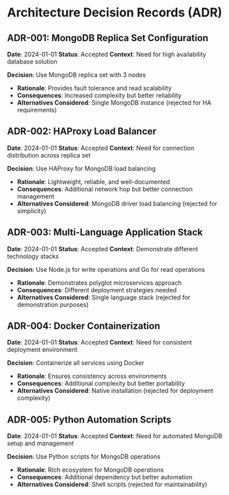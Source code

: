 # Architecture Decision Records (ADR)

## ADR-001: MongoDB Replica Set Configuration

**Date**: 2024-01-01
**Status**: Accepted
**Context**: Need for high availability database solution

**Decision**: Use MongoDB replica set with 3 nodes
- **Rationale**: Provides fault tolerance and read scalability
- **Consequences**: Increased complexity but better reliability
- **Alternatives Considered**: Single MongoDB instance (rejected for HA requirements)

## ADR-002: HAProxy Load Balancer

**Date**: 2024-01-01
**Status**: Accepted
**Context**: Need for connection distribution across replica set

**Decision**: Use HAProxy for MongoDB load balancing
- **Rationale**: Lightweight, reliable, and well-documented
- **Consequences**: Additional network hop but better connection management
- **Alternatives Considered**: MongoDB driver load balancing (rejected for simplicity)

## ADR-003: Multi-Language Application Stack

**Date**: 2024-01-01
**Status**: Accepted
**Context**: Demonstrate different technology stacks

**Decision**: Use Node.js for write operations and Go for read operations
- **Rationale**: Demonstrates polyglot microservices approach
- **Consequences**: Different deployment strategies needed
- **Alternatives Considered**: Single language stack (rejected for demonstration purposes)

## ADR-004: Docker Containerization

**Date**: 2024-01-01
**Status**: Accepted
**Context**: Need for consistent deployment environment

**Decision**: Containerize all services using Docker
- **Rationale**: Ensures consistency across environments
- **Consequences**: Additional complexity but better portability
- **Alternatives Considered**: Native installation (rejected for deployment complexity)

## ADR-005: Python Automation Scripts

**Date**: 2024-01-01
**Status**: Accepted
**Context**: Need for automated MongoDB setup and management

**Decision**: Use Python scripts for MongoDB operations
- **Rationale**: Rich ecosystem for MongoDB operations
- **Consequences**: Additional dependency but better automation
- **Alternatives Considered**: Shell scripts (rejected for maintainability) 